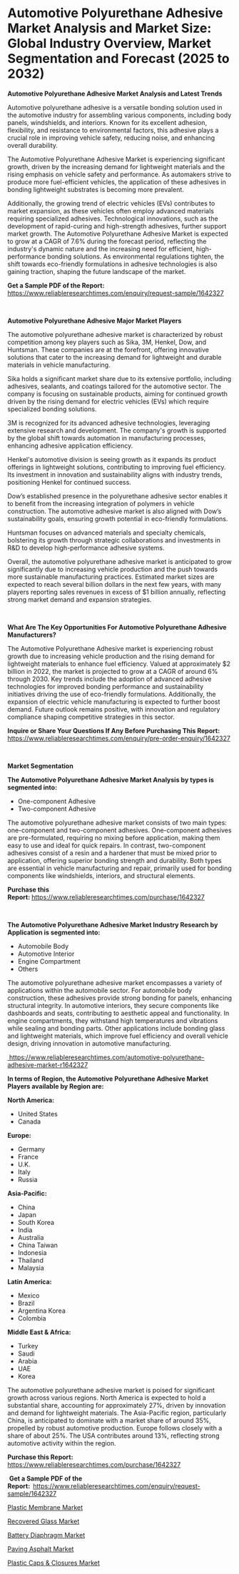 <p><h1>Automotive Polyurethane Adhesive Market Analysis and Market Size: Global Industry Overview, Market Segmentation and Forecast (2025 to 2032)</h1></p><p><strong>Automotive Polyurethane Adhesive Market Analysis and Latest Trends</strong></p>
<p><p>Automotive polyurethane adhesive is a versatile bonding solution used in the automotive industry for assembling various components, including body panels, windshields, and interiors. Known for its excellent adhesion, flexibility, and resistance to environmental factors, this adhesive plays a crucial role in improving vehicle safety, reducing noise, and enhancing overall durability.</p><p>The Automotive Polyurethane Adhesive Market is experiencing significant growth, driven by the increasing demand for lightweight materials and the rising emphasis on vehicle safety and performance. As automakers strive to produce more fuel-efficient vehicles, the application of these adhesives in bonding lightweight substrates is becoming more prevalent.</p><p>Additionally, the growing trend of electric vehicles (EVs) contributes to market expansion, as these vehicles often employ advanced materials requiring specialized adhesives. Technological innovations, such as the development of rapid-curing and high-strength adhesives, further support market growth. The Automotive Polyurethane Adhesive Market is expected to grow at a CAGR of 7.6% during the forecast period, reflecting the industry's dynamic nature and the increasing need for efficient, high-performance bonding solutions. As environmental regulations tighten, the shift towards eco-friendly formulations in adhesive technologies is also gaining traction, shaping the future landscape of the market.</p></p>
<p><strong>Get a Sample PDF of the Report:&nbsp;</strong> <a href="https://www.reliableresearchtimes.com/enquiry/request-sample/1642327?utm_campaign=2183&utm_medium=2&utm_source=Github&utm_content=ia&utm_term=30012025&utm_id=automotive-polyurethane-adhesive">https://www.reliableresearchtimes.com/enquiry/request-sample/1642327</a></p>
<p>&nbsp;</p>
<p><strong>Automotive Polyurethane Adhesive Major Market Players</strong></p>
<p><p>The automotive polyurethane adhesive market is characterized by robust competition among key players such as Sika, 3M, Henkel, Dow, and Huntsman. These companies are at the forefront, offering innovative solutions that cater to the increasing demand for lightweight and durable materials in vehicle manufacturing.</p><p>Sika holds a significant market share due to its extensive portfolio, including adhesives, sealants, and coatings tailored for the automotive sector. The company is focusing on sustainable products, aiming for continued growth driven by the rising demand for electric vehicles (EVs) which require specialized bonding solutions. </p><p>3M is recognized for its advanced adhesive technologies, leveraging extensive research and development. The company's growth is supported by the global shift towards automation in manufacturing processes, enhancing adhesive application efficiency. </p><p>Henkel's automotive division is seeing growth as it expands its product offerings in lightweight solutions, contributing to improving fuel efficiency. Its investment in innovation and sustainability aligns with industry trends, positioning Henkel for continued success.</p><p>Dow’s established presence in the polyurethane adhesive sector enables it to benefit from the increasing integration of polymers in vehicle construction. The automotive adhesive market is also aligned with Dow’s sustainability goals, ensuring growth potential in eco-friendly formulations.</p><p>Huntsman focuses on advanced materials and specialty chemicals, bolstering its growth through strategic collaborations and investments in R&D to develop high-performance adhesive systems.</p><p>Overall, the automotive polyurethane adhesive market is anticipated to grow significantly due to increasing vehicle production and the push towards more sustainable manufacturing practices. Estimated market sizes are expected to reach several billion dollars in the next few years, with many players reporting sales revenues in excess of $1 billion annually, reflecting strong market demand and expansion strategies.</p></p>
<p>&nbsp;</p>
<p><strong>What Are The Key Opportunities For Automotive Polyurethane Adhesive Manufacturers?</strong></p>
<p><p>The Automotive Polyurethane Adhesive market is experiencing robust growth due to increasing vehicle production and the rising demand for lightweight materials to enhance fuel efficiency. Valued at approximately $2 billion in 2022, the market is projected to grow at a CAGR of around 6% through 2030. Key trends include the adoption of advanced adhesive technologies for improved bonding performance and sustainability initiatives driving the use of eco-friendly formulations. Additionally, the expansion of electric vehicle manufacturing is expected to further boost demand. Future outlook remains positive, with innovation and regulatory compliance shaping competitive strategies in this sector.</p></p>
<p><strong>Inquire or Share Your Questions If Any Before Purchasing This Report:</strong> <a href="https://www.reliableresearchtimes.com/enquiry/pre-order-enquiry/1642327?utm_campaign=2183&utm_medium=2&utm_source=Github&utm_content=ia&utm_term=30012025&utm_id=automotive-polyurethane-adhesive">https://www.reliableresearchtimes.com/enquiry/pre-order-enquiry/1642327</a></p>
<p>&nbsp;</p>
<p><strong>Market Segmentation</strong></p>
<p><strong>The Automotive Polyurethane Adhesive Market Analysis by types is segmented into:</strong></p>
<p><ul><li>One-component Adhesive</li><li>Two-component Adhesive</li></ul></p>
<p><p>The automotive polyurethane adhesive market consists of two main types: one-component and two-component adhesives. One-component adhesives are pre-formulated, requiring no mixing before application, making them easy to use and ideal for quick repairs. In contrast, two-component adhesives consist of a resin and a hardener that must be mixed prior to application, offering superior bonding strength and durability. Both types are essential in vehicle manufacturing and repair, primarily used for bonding components like windshields, interiors, and structural elements.</p></p>
<p><strong>Purchase this Report:&nbsp;</strong><a href="https://www.reliableresearchtimes.com/purchase/1642327?utm_campaign=2183&utm_medium=2&utm_source=Github&utm_content=ia&utm_term=30012025&utm_id=automotive-polyurethane-adhesive">https://www.reliableresearchtimes.com/purchase/1642327</a></p>
<p>&nbsp;</p>
<p><strong>The Automotive Polyurethane Adhesive Market Industry Research by Application is segmented into:</strong></p>
<p><ul><li>Automobile Body</li><li>Automotive Interior</li><li>Engine Compartment</li><li>Others</li></ul></p>
<p><p>The automotive polyurethane adhesive market encompasses a variety of applications within the automobile sector. For automobile body construction, these adhesives provide strong bonding for panels, enhancing structural integrity. In automotive interiors, they secure components like dashboards and seats, contributing to aesthetic appeal and functionality. In engine compartments, they withstand high temperatures and vibrations while sealing and bonding parts. Other applications include bonding glass and lightweight materials, which improve fuel efficiency and overall vehicle design, driving innovation in automotive manufacturing.</p></p>
<p><a href="https://www.reliableresearchtimes.com/automotive-polyurethane-adhesive-market-r1642327?utm_campaign=2183&utm_medium=2&utm_source=Github&utm_content=ia&utm_term=30012025&utm_id=automotive-polyurethane-adhesive">&nbsp;https://www.reliableresearchtimes.com/automotive-polyurethane-adhesive-market-r1642327</a></p>
<p><strong>In terms of Region, the Automotive Polyurethane Adhesive Market Players available by Region are:</strong></p>
<p>
    <p> <strong> North America: </strong>
        <ul>
            <li>United States</li>
            <li>Canada</li>
        </ul>
        </p> 
    <p> <strong> Europe: </strong>
        <ul>
            <li>Germany</li>
            <li>France</li>
            <li>U.K.</li>
            <li>Italy</li>
            <li>Russia</li>
        </ul>
        </p> 
    <p> <strong> Asia-Pacific: </strong>
        <ul>
            <li>China</li>
            <li>Japan</li>
            <li>South Korea</li>
            <li>India</li>
            <li>Australia</li>
            <li>China Taiwan</li>
            <li>Indonesia</li>
            <li>Thailand</li>
            <li>Malaysia</li>
        </ul>
        </p> 
    <p> <strong> Latin America: </strong>
        <ul>
            <li>Mexico</li>
            <li>Brazil</li>
            <li>Argentina Korea</li>
            <li>Colombia</li>
        </ul>
        </p> 
    <p> <strong> Middle East & Africa: </strong>
        <ul>
            <li>Turkey</li>
            <li>Saudi</li>
            <li>Arabia</li>
            <li>UAE</li>
            <li>Korea</li>
        </ul>
    </p>
    </p>
<p><p>The automotive polyurethane adhesive market is poised for significant growth across various regions. North America is expected to hold a substantial share, accounting for approximately 27%, driven by innovation and demand for lightweight materials. The Asia-Pacific region, particularly China, is anticipated to dominate with a market share of around 35%, propelled by robust automotive production. Europe follows closely with a share of about 25%. The USA contributes around 13%, reflecting strong automotive activity within the region.</p></p>
<p><strong>Purchase this Report: </strong><a href="https://www.reliableresearchtimes.com/purchase/1642327?utm_campaign=2183&utm_medium=2&utm_source=Github&utm_content=ia&utm_term=30012025&utm_id=automotive-polyurethane-adhesive">https://www.reliableresearchtimes.com/purchase/1642327</a></p>
<p>&nbsp;<strong>Get a Sample PDF of the Report:&nbsp;&nbsp;</strong><a href="https://www.reliableresearchtimes.com/enquiry/request-sample/1642327?utm_campaign=2183&utm_medium=2&utm_source=Github&utm_content=ia&utm_term=30012025&utm_id=automotive-polyurethane-adhesive">https://www.reliableresearchtimes.com/enquiry/request-sample/1642327</a></p>
<p><strong></strong></p>
<p><p><a href="https://github.com/antonioc6hal/Market-Research-Report-List-1/blob/main/plastic-membrane-market.md?utm_campaign=2183&utm_medium=2&utm_source=Github&utm_content=ia&utm_term=30012025&utm_id=automotive-polyurethane-adhesive">Plastic Membrane Market</a></p><p><a href="https://github.com/ElviraLeka1962/Market-Research-Report-List-1/blob/main/recovered-glass-market.md?utm_campaign=2183&utm_medium=2&utm_source=Github&utm_content=ia&utm_term=30012025&utm_id=automotive-polyurethane-adhesive">Recovered Glass Market</a></p><p><a href="https://github.com/osbornrdaflalo/Market-Research-Report-List-1/blob/main/battery-diaphragm-market.md?utm_campaign=2183&utm_medium=2&utm_source=Github&utm_content=ia&utm_term=30012025&utm_id=automotive-polyurethane-adhesive">Battery Diaphragm Market</a></p><p><a href="https://github.com/lashaunm5st/Market-Research-Report-List-1/blob/main/paving-asphalt-market.md?utm_campaign=2183&utm_medium=2&utm_source=Github&utm_content=ia&utm_term=30012025&utm_id=automotive-polyurethane-adhesive">Paving Asphalt Market</a></p><p><a href="https://github.com/kimberjam0i/Market-Research-Report-List-1/blob/main/plastic-caps-closures-market.md?utm_campaign=2183&utm_medium=2&utm_source=Github&utm_content=ia&utm_term=30012025&utm_id=automotive-polyurethane-adhesive">Plastic Caps & Closures Market</a></p></p>
